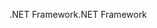 <span data-ttu-id="1e51f-101">.NET Framework</span><span class="sxs-lookup"><span data-stu-id="1e51f-101">.NET Framework</span></span>